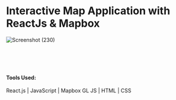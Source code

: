<h1>Interactive Map Application with ReactJs & Mapbox</h1>

![Screenshot (230)](/public/Map.png)

<br>
<br>
<br>

<h4>Tools Used:</h4>
React.js | JavaScript | Mapbox GL JS | HTML | CSS